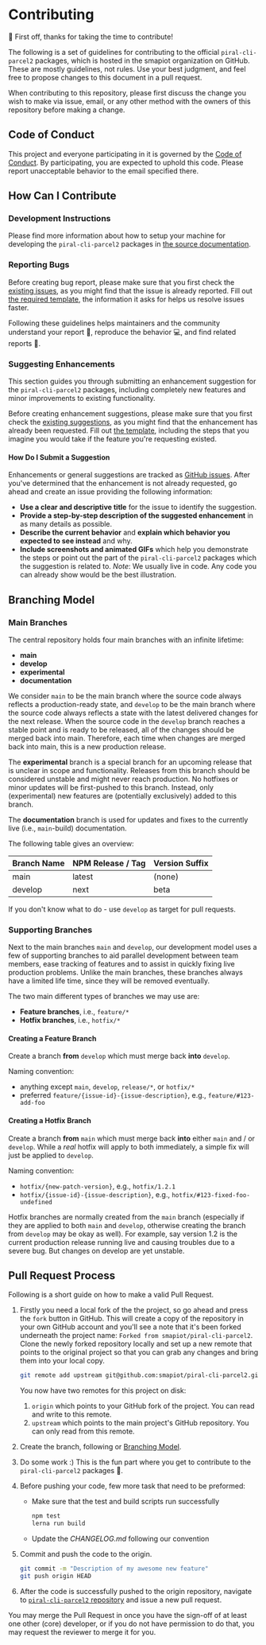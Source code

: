 # Contributing

:tada: First off, thanks for taking the time to contribute!

The following is a set of guidelines for contributing to the official `piral-cli-parcel2` packages, which is hosted in the smapiot organization on GitHub. These are mostly guidelines, not rules. Use your best judgment, and feel free to propose changes to this document in a pull request.

When contributing to this repository, please first discuss the change you wish to make via issue, email, or any other method with the owners of this repository before making a change.

## Code of Conduct

This project and everyone participating in it is governed by the [Code of Conduct](../CODE_OF_CONDUCT.md). By participating, you are expected to uphold this code. Please report unacceptable behavior to the email specified there.

## How Can I Contribute

### Development Instructions

Please find more information about how to setup your machine for developing the `piral-cli-parcel2` packages in [the source documentation](../README.md).

### Reporting Bugs

Before creating bug report, please make sure that you first check the [existing issues](https://github.com/smapiot/piral-cli-parcel2/issues?q=is%3Aopen+is%3Aissue+label%3Abug), as you might find that the issue is already reported. Fill out [the required template](https://github.com/smapiot/piral-cli-parcel2/issues/new?template=bug_report.md), the information it asks for helps us resolve issues faster.

Following these guidelines helps maintainers and the community understand your report :pencil:, reproduce the behavior :computer:, and find related reports :mag_right:.

### Suggesting Enhancements

This section guides you through submitting an enhancement suggestion for the `piral-cli-parcel2` packages, including completely new features and minor improvements to existing functionality.

Before creating enhancement suggestions, please make sure that you first check the [existing suggestions](https://github.com/smapiot/piral-cli-parcel2/issues?q=is%3Aopen+is%3Aissue+label%3Aenhancement), as you might find that the enhancement has already been requested. Fill out [the template](https://github.com/smapiot/piral-cli-parcel2/issues/new?template=feature_request.md), including the steps that you imagine you would take if the feature you're requesting existed.

#### How Do I Submit a Suggestion

Enhancements or general suggestions are tracked as [GitHub issues](https://guides.github.com/features/issues/). After you've determined that the enhancement is not already requested, go ahead and create an issue providing the following information:

- **Use a clear and descriptive title** for the issue to identify the suggestion.
- **Provide a step-by-step description of the suggested enhancement** in as many details as possible.
- **Describe the current behavior** and **explain which behavior you expected to see instead** and why.
- **Include screenshots and animated GIFs** which help you demonstrate the steps or point out the part of the `piral-cli-parcel2` packages which the suggestion is related to. *Note*: We usually live in code. Any code you can already show would be the best illustration.

## Branching Model

### Main Branches

The central repository holds four main branches with an infinite lifetime:

- **main**
- **develop**
- **experimental**
- **documentation**

We consider `main` to be the main branch where the source code always reflects a production-ready state, and `develop` to be the main branch where the source code always reflects a state with the latest delivered changes for the next release. When the source code in the `develop` branch reaches a stable point and is ready to be released, all of the changes should be merged back into main. Therefore, each time when changes are merged back into main, this is a new production release.

The **experimental** branch is a special branch for an upcoming release that is unclear in scope and functionality. Releases from this branch should be considered unstable and might never reach production. No hotfixes or minor updates will be first-pushed to this branch. Instead, only (experimental) new features are (potentially exclusively) added to this branch.

The **documentation** branch is used for updates and fixes to the currently live (i.e., `main`-build) documentation.

The following table gives an overview:

| Branch Name   | NPM Release / Tag | Version Suffix |
| ------------- | ----------------- | -------------- |
| main          | latest            | (none)         |
| develop       | next              | beta           |

If you don't know what to do - use `develop` as target for pull requests.

### Supporting Branches

Next to the main branches `main` and `develop`, our development model uses a few of supporting branches to aid parallel development between team members, ease tracking of features and to assist in quickly fixing live production problems. Unlike the main branches, these branches always have a limited life time, since they will be removed eventually.

The two main different types of branches we may use are:

- **Feature branches**, i.e., `feature/*`
- **Hotfix branches**, i.e., `hotfix/*`

#### Creating a Feature Branch

Create a branch **from** `develop` which must merge back **into** `develop`.

Naming convention:

- anything except `main`, `develop`, `release/*`, or `hotfix/*`
- preferred `feature/{issue-id}-{issue-description}`, e.g., `feature/#123-add-foo`

#### Creating a Hotfix Branch

Create a branch **from** `main` which must merge back **into** either `main` and / or `develop`. While a *real* hotfix will apply to both immediately, a simple fix will just be applied to `develop`.

Naming convention:

- `hotfix/{new-patch-version}`, e.g., `hotfix/1.2.1`
- `hotfix/{issue-id}-{issue-description}`, e.g., `hotfix/#123-fixed-foo-undefined`

Hotfix branches are normally created from the `main` branch (especially if they are applied to both `main` and `develop`, otherwise creating the branch from `develop` may be okay as well). For example, say version 1.2 is the current production release running live and causing troubles due to a severe bug. But changes on develop are yet unstable.

## Pull Request Process

Following is a short guide on how to make a valid Pull Request.

1. Firstly you need a local fork of the the project, so go ahead and press the `fork` button in
   GitHub. This will create a copy of the repository in your own GitHub account and you'll see a
   note that it's been forked underneath the project name: `Forked from smapiot/piral-cli-parcel2`.
   Clone the newly forked repository locally and set up a new remote that points to the original
   project so that you can grab any changes and bring them into your local copy.

   ```sh
   git remote add upstream git@github.com:smapiot/piral-cli-parcel2.git
   ```

   You now have two remotes for this project on disk:

   1. `origin` which points to your GitHub fork of the project.
      You can read and write to this remote.
   2. `upstream` which points to the main project's GitHub repository.
      You can only read from this remote.

2. Create the branch, following or [Branching Model](#branching-model).

3. Do some work :) This is the fun part where you get to contribute to the `piral-cli-parcel2` packages :rocket:.

4. Before pushing your code, few more task that need to be preformed:

   - Make sure that the test and build scripts run successfully

     ```sh
     npm test
     lerna run build
     ```

   - Update the *CHANGELOG.md* following our convention

5. Commit and push the code to the origin.

   ```sh
   git commit -m "Description of my awesome new feature"
   git push origin HEAD
   ```

6. After the code is successfully pushed to the origin repository, navigate to
   [`piral-cli-parcel2` repository](https://github.com/smapiot/piral-cli-parcel2/pulls)
   and issue a new pull request.

You may merge the Pull Request in once you have the sign-off of at least one other (core) developer, or if you do not have permission to do that, you may request the reviewer to merge it for you.
